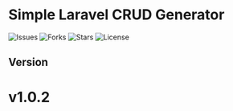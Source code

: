 
# Simple Laravel CRUD Generator


![Issues](https://img.shields.io/github/issues/junaid-usman-dev/laravel-crud-generator?style=for-the-badge)
![Forks](https://img.shields.io/github/forks/junaid-usman-dev/laravel-crud-generator?style=for-the-badge)
![Stars](https://img.shields.io/github/stars/junaid-usman-dev/laravel-crud-generator?style=for-the-badge)
![License](https://img.shields.io/github/license/junaid-usman-dev/laravel-crud-generator?style=for-the-badge)


## Version 
#    v1.0.2

